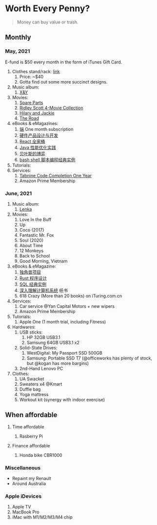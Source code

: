 # Worth Every Penny?

> Money can buy value or trash.

## Monthly

### May, 2021

E-fund is $50 every month in the form of iTunes Gift Card.

1. Clothes stand/rack: [link](https://d.pr/F9IL2m)
   1. Price: ~$40
   2. Gotta find out some more succinct designs.
2. Music album:
   1. [X&Y](https://music.apple.com/us/album/x-y/1123076757)
3. Movies:
   1. [Spare Parts](https://itunes.apple.com/us/movie/spare-parts/id955041500?ign-mpt=uo%3D2)
   2. [Ridley Scott 4-Movie Collection](https://itunes.apple.com/us/movie-collection/ridley-scott-4-movie-collection/id1496413311?ign-mpt=uo%3D4)
   3. [Hilary and Jackie](https://itunes.apple.com/us/movie/hilary-and-jackie/id437292270)
   4. [The Road](https://tv.apple.com/us/movie/the-road/umc.cmc.61hv56z41mrkshnxjmsxffqt9)
4. eBooks & eMagazines:
   1. [端](https://theinitium.com) One month subscription
   2. [硬件产品设计与开发](https://www.ituring.com.cn/book/1597)
   3. [React 全家桶](https://www.ituring.com.cn/book/2673)
   4. [Java 性能优化实践](https://www.ituring.com.cn/book/2085)
   5. [贝叶斯的博弈](https://www.ituring.com.cn/book/2691)
   6. [bash shell 脚本编程经典实例](https://www.ituring.com.cn/book/2587)
5. Tutorials:
6. Services:
   1. [Tabnine Code Completion One Year](https://www.tabnine.com)
   2. Amazon Prime Membership

### June, 2021

1. Music album:
   1. [Lenka](https://music.apple.com/us/album/lenka-expanded-edition/1460863383)
2. Movies:
   1. Love In the Buff
   2. Up
   3. Coco (2017)
   4. Fantastic Mr. Fox
   5. Soul (2020)
   6. About Time
   7. 12 Monkeys
   8. Back to School
   9. Good Morning, Vietnam
3. eBooks & eMagazine:
   1. [独角兽项目](https://www.ituring.com.cn/book/2881)
   2. [Rust 程序设计](https://www.ituring.com.cn/book/2101)
   3. [SQL 经典实例](https://www.ituring.com.cn/book/1691)
   4. [深入理解计算机系统](https://book.douban.com/subject/26912767/) 纸书
   5. 618 Crazy (More than 20 books) on iTuring.com.cn
4. Services:
   1. Car service @Yan Capital Motors + new wipers
   2. Amazon Prime Membership
5. Tutorials:
   1. Apple One (1 month trial, including Fitness)
6. Hardwares:
   1. USB sticks:
      1. HP 32GB USB3.1
      2. Samsung 64GB USB3.1 x2
   2. Solid-State Drives:
      1. WestDigital: My Passport SSD 500GB
      2. Samsung: Portable SSD T7 (@officeworks has plenty of stock, but @kogan has more bargins)
   3. 2nd-Hand Lenovo PC
7. Clothes:
   1. UA Swacket
   2. Sweaters x4 @Kmart
   3. Duffle bag
   4. Yoga mattress
   5. Workout kit (synergy with indoor exercise)

## When affordable

1. Time affordable

   1. Rasberry Pi

2. Finance affordable
   1. Honda bike CBR1000

### Miscellaneous

- Repaint my Renault
- Around Australia

### Apple iDevices

1. Apple TV
2. MacBook Pro
3. iMac with M1/M2/M3/M4 chip

